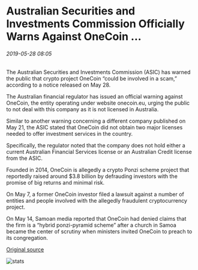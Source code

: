 # Australian Securities and Investments Commission Officially Warns Against OneCoin ...

###### 2019-05-28 08:05

The Australian Securities and Investments Commission (ASIC) has warned the public that crypto project OneCoin “could be involved in a scam,” according to a notice released on May 28.

The Australian financial regulator has issued an official warning against OneCoin, the entity operating under website onecoin.eu, urging the public to not deal with this company as it is not licensed in Australia.

Similar to another warning concerning a different company published on May 21, the ASIC stated that OneCoin did not obtain two major licenses needed to offer investment services in the country.

Specifically, the regulator noted that the company does not hold either a current Australian Financial Services license or an Australian Credit license from the ASIC.

Founded in 2014, OneCoin is allegedly a crypto Ponzi scheme project that reportedly raised around $3.8 billion by defrauding investors with the promise of big returns and minimal risk.

On May 7, a former OneCoin investor filed a lawsuit against a number of entities and people involved with the allegedly fraudulent cryptocurrency project.

On May 14, Samoan media reported that OneCoin had denied claims that the firm is a “hybrid ponzi-pyramid scheme” after a church in Samoa became the center of scrutiny when ministers invited OneCoin to preach to its congregation.

[Original source](https://cointelegraph.com/news/australian-securities-and-investments-commission-officially-warns-against-onecoin)

![stats](https://c.statcounter.com/11760860/0/a89fa40b/1/ "stats")